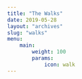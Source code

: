 ```yaml
---
title: "The Walks"
date: 2019-05-28
layout: "archives"
slug: "walks"
menu:
    main:
        weight: 100        
        params: 
            icon: walk
---
```

 